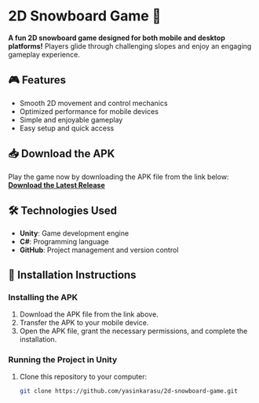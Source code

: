 # 2D Snowboard Game 🎿  

**A fun 2D snowboard game designed for both mobile and desktop platforms!** Players glide through challenging slopes and enjoy an engaging gameplay experience.  

## 🎮 Features  
- Smooth 2D movement and control mechanics  
- Optimized performance for mobile devices  
- Simple and enjoyable gameplay  
- Easy setup and quick access  

## 📥 Download the APK  
Play the game now by downloading the APK file from the link below:  
[**Download the Latest Release**](https://github.com/yasinkarasu/2DSnowBoarderAndroid/releases/tag/v1.0.0)

## 🛠️ Technologies Used  
- **Unity**: Game development engine  
- **C#**: Programming language  
- **GitHub**: Project management and version control  

## 🚀 Installation Instructions  
### Installing the APK  
1. Download the APK file from the link above.  
2. Transfer the APK to your mobile device.  
3. Open the APK file, grant the necessary permissions, and complete the installation.  

### Running the Project in Unity  
1. Clone this repository to your computer:  
   ```bash
   git clone https://github.com/yasinkarasu/2d-snowboard-game.git


